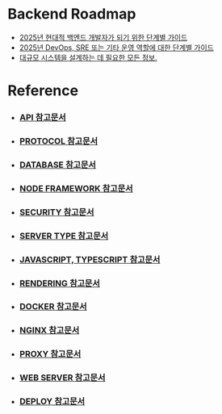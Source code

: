# Backend Roadmap

- [2025년 현대적 백엔드 개발자가 되기 위한 단계별 가이드](https://roadmap.sh/backend)
- [2025년 DevOps, SRE 또는 기타 운영 역할에 대한 단계별 가이드](https://roadmap.sh/devops)
- [대규모 시스템을 설계하는 데 필요한 모든 정보.](https://roadmap.sh/system-design)
# Reference

- ### [API 참고문서](https://github.com/Yoo-SH/web_back/blob/main/docs/api.md)
- ### [PROTOCOL 참고문서](https://github.com/Yoo-SH/web_back/blob/main/docs/protocol.md)
- ### [DATABASE 참고문서](https://github.com/Yoo-SH/web_back/blob/main/docs/database.md)
- ### [NODE FRAMEWORK 참고문서](https://github.com/Yoo-SH/web_back/blob/main/docs/nodejs_framework.md)
- ### [SECURITY 참고문서](https://github.com/Yoo-SH/web_back/blob/main/docs/security.md)
- ### [SERVER TYPE 참고문서](https://github.com/Yoo-SH/web_back/blob/main/docs/server_type.md)
- ### [JAVASCRIPT, TYPESCRIPT 참고문서](https://github.com/Yoo-SH/web_back/blob/main/docs/javascript%26typescript.md)
- ### [RENDERING 참고문서](https://github.com/Yoo-SH/web_back/blob/main/docs/csr%26ssr.md)
- ### [DOCKER 참고문서](https://github.com/Yoo-SH/web_back/blob/main/docs/docker.md)
- ### [NGINX 참고문서](https://github.com/Yoo-SH/web_back/blob/main/docs/nginx.md)
- ### [PROXY 참고문서](https://github.com/Yoo-SH/web_back/blob/main/docs/proxy.md)
- ### [WEB SERVER 참고문서](https://github.com/Yoo-SH/web_back/blob/main/docs/webServer.md)
- ### [DEPLOY 참고문서](https://github.com/Yoo-SH/web_back/blob/main/docs/deploy.md)